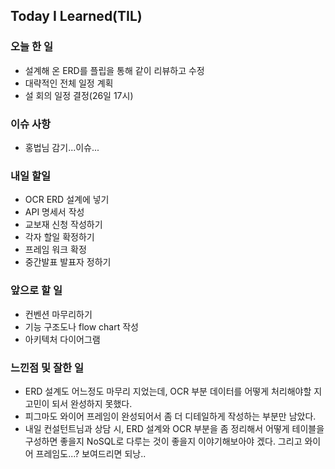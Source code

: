 


## Today I Learned(TIL)

### 오늘 한 일
- 설계해 온 ERD를 플립을 통해 같이 리뷰하고 수정
- 대략적인 전체 일정 계획
- 설 회의 일정 결정(26일 17시)


### 이슈 사항
- 홍법님 감기...이슈...


### 내일 할일
- OCR ERD 설계에 넣기
- API 명세서 작성
- 교보재 신청 작성하기
- 각자 할일 확정하기
- 프레임 워크 확정
- 중간발표 발표자 정하기


### 앞으로 할 일
- 컨벤션 마무리하기
- 기능 구조도나 flow chart 작성
- 아키텍처 다이어그램


### 느낀점 및 잘한 일
- ERD 설계도 어느정도 마무리 지었는데, OCR 부분 데이터를 어떻게 처리해야할 지 고민이 되서 완성하지 못했다.
- 피그마도 와이어 프레임이 완성되어서 좀 더 디테일하게 작성하는 부분만 남았다.
- 내일 컨설턴트님과 상담 시, ERD 설계와 OCR 부분을 좀 정리해서 어떻게 테이블을 구성하면 좋을지 NoSQL로 다루는 것이 좋을지 이야기해보아야 겠다.
그리고 와이어 프레임도...? 보여드리면 되낭..





